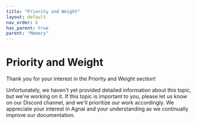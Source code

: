 ```yaml
---
title: "Priority and Weight"
layout: default
nav_order: 6
has_parent: true
parent: "Memory"
---
```

# Priority and Weight

Thank you for your interest in the Priority and Weight section!

Unfortunately, we haven't yet provided detailed information about this topic, but we're working on it. If this topic is important to you, please let us know on our Discord channel, and we'll prioritize our work accordingly. We appreciate your interest in Agnai and your understanding as we continually improve our documentation.

